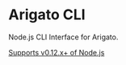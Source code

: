 # Arigato CLI

Node.js CLI Interface for Arigato.

[Supports v0.12.x+ of Node.js](https://semaphoreci.com/blog/2015/12/15/nodejs-version-usage-in-commercial-projects-2015-edition.html)

